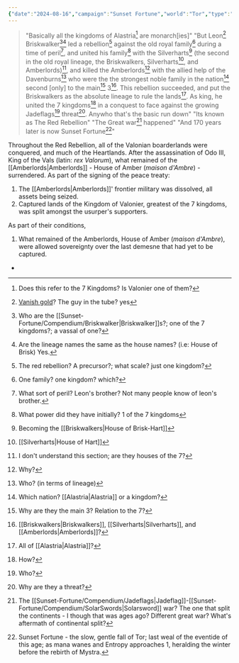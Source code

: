 ```yaml
---
{"date":"2024-08-16","campaign":"Sunset Fortune","world":"Tor","type":"info","tags":["sf","info/world"],"icon":"FasNoteSticky","dg-publish":true,"permalink":"/sunset-fortune/compendium/20240816-t0940-the-red-rebellion/","dgPassFrontmatter":true,"created":"2024-08-22T23:03:14.973+09:30","updated":"2024-08-27T23:53:58.123+09:30"}
---
```


> "Basically all the kingdoms of Alastria[^1] are monarch\[ies\]"
> "But Leon[^2] Briskwalker[^3][^3.1] led a rebellion[^4] against the old royal family[^5] during a time of peril[^6], and united his family[^7] with the Silverharts[^a] (the second in the old royal lineage, the Briskwalkers, Silverharts[^b], and Amberlords)[^8], and killed the Amberlords[^9] with the allied help of the Davenburns[^10] who were the the strongest noble family in the nation[^11] second \[only] to the main[^13] 3[^12]. This rebellion succeeded, and put the Briskwalkers as the absolute lineage to rule the lands[^14]. As king, he united the 7 kingdoms[^15] in a conquest to face against the growing Jadeflags[^16] threat[^17]. Anywho that's the basic run down"
> "Its known as The Red Rebellion"
> "The Great war[^18] happened"
> "And 170 years later is now Sunset Fortune[^19]"

Throughout the Red Rebellion, all of the Valonian boarderlands were conquered, and much of the Heartlands.  After the assassination of Odo III, King of the Vals (latin: *rex Valorum*), what remained of the [[Amberlords\|Amberlords]] - House of Amber (*maison d'Ambre*) - surrendered.  As part of the signing of the peace treaty:
1. The [[Amberlords\|Amberlords]]' frontier military was dissolved, all assets being seized.
2. Captured lands of the Kingdom of Valonier, greatest of the 7 kingdoms, was split amongst the usurper's supporters.

As part of their conditions,
1. What remained of the Amberlords, House of Amber (*maison d'Ambre*), were allowed sovereignty over the last demesne that had yet to be captured.




[^1]: Does this refer to the 7 Kingdoms?  Is Valonier one of them?
[^2]: [Vanish gold](Leon%20Briskwaler)?  The guy in the tube?
	yes
[^3]: Who are the [[Sunset-Fortune/Compendium/Briskwalker\|Briskwalker]]s?; one of the 7 kingdoms?; a vassal of one?
 - 
[^3.1]: Are the lineage names the same as the house names?  (i.e: House of Brisk)
	Yes.
[^4]: The red rebellion? A precursor?; what scale? just one kingdom?
[^5]: One family? one kingdom? which?
[^6]: What sort of peril?  Leon's brother?
	Not many people know of leon's brother.
[^7]: What power did they have initially?
	1 of the 7 kingdoms
[^8]: I don't understand this section; are they houses of the 7?
[^9]: Why?
[^10]: Who? (in terms of lineage)
[^11]: Which nation?  [[Alastria\|Alastria]] or a kingdom?
[^12]: [[Briskwalkers\|Briskwalkers]], [[Silverharts\|Silverharts]], and [[Amberlords\|Amberlords]]?
[^13]: Why are they the main 3?  Relation to the 7?
[^14]: All of [[Alastria\|Alastria]]?
[^15]: How?
[^16]: Who?
[^17]: Why are they a threat?
[^18]: The [[Sunset-Fortune/Compendium/Jadeflags\|Jadeflag]]-[[Sunset-Fortune/Compendium/SolarSwords\|Solarsword]] war?  The one that split the continents - I though that was ages ago?  Different great war?  What's aftermath of continental split?
[^19]: Sunset Fortune - the slow, gentle fall of Tor; last weal of the eventide of this age; as mana wanes and Entropy approaches 1, heralding the winter before the rebirth of Mystra.

[^a]: Becoming the [[Briskwalkers\|House of Brisk-Hart]]
[^b]: [[Silverharts\|House of Hart]]